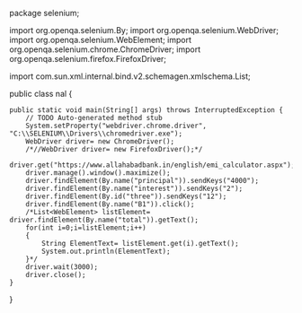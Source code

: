 package selenium;

import org.openqa.selenium.By;
import org.openqa.selenium.WebDriver;
import org.openqa.selenium.WebElement;
import org.openqa.selenium.chrome.ChromeDriver;
import org.openqa.selenium.firefox.FirefoxDriver;

import com.sun.xml.internal.bind.v2.schemagen.xmlschema.List;

public class nal {

	public static void main(String[] args) throws InterruptedException {
		// TODO Auto-generated method stub
		System.setProperty("webdriver.chrome.driver", "C:\\SELENIUM\\Drivers\\chromedriver.exe");
		WebDriver driver= new ChromeDriver();
		/*//WebDriver driver= new FirefoxDriver();*/
		driver.get("https://www.allahabadbank.in/english/emi_calculator.aspx");
		driver.manage().window().maximize();
		driver.findElement(By.name("principal")).sendKeys("4000");
		driver.findElement(By.name("interest")).sendKeys("2");
		driver.findElement(By.id("three")).sendKeys("12");
		driver.findElement(By.name("B1")).click();
		/*List<WebElement> listElement= driver.findElement(By.name("total")).getText();
		for(int i=0;i=listElement;i++)
		{
			String ElementText= listElement.get(i).getText();
			System.out.println(ElementText);
		}*/
		driver.wait(3000);
		driver.close();
	}
}
